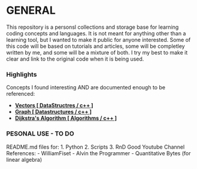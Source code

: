 
GENERAL 
=======

This repository is a personsl collections and storage base for learning coding concepts and languages. It is not meant for anything
other than a learning tool, but I wanted to make it public for anyone interested. Some of this code will be based on tutorials 
and articles, some will be completley written by me, and some will be a mixture of both. I try my best to make it clear 
and link to the original code when it is being used.  


### Highlights
Concepts I found interesting AND are documented enough to be referenced: 

* [**Vectors [ DataStructres / c++ ]**](C++/knowledgeLibrary/datastructures/graph/)
* [**Graph [ Datastructures / c++ ]**](C++/knowledgeLibrary/datastructures/graph/)
* [**Dijkstra's Algorithm [ Algorithms / c++ ]**](C++/knowledgeLibrary/algorithms/dijkstra/)



### PESONAL USE - TO DO
README.md files for: 
    1. Python
    2. Scripts
    3. RnD
Good Youtube Channel References:
    -   WilliamFiset
    -   Alvin the Programmer
    -   Quantitative Bytes (for linear algebra)
